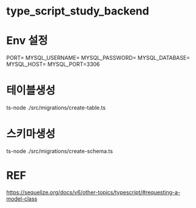 # type_script_study_backend

# Env 설정
PORT=
MYSQL_USERNAME=
MYSQL_PASSWORD=
MYSQL_DATABASE=
MYSQL_HOST=
MYSQL_PORT=3306

# 테이블생성
ts-node ./src/migrations/create-table.ts

# 스키마생성
ts-node ./src/migrations/create-schema.ts

# REF
https://sequelize.org/docs/v6/other-topics/typescript/#requesting-a-model-class
